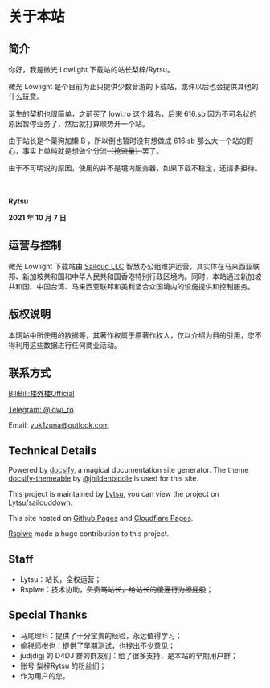 # 关于本站

## 简介

你好，我是微光 Lowlight 下载站的站长梨梓/Rytsu。

微光 Lowlight 是个目前为止只提供少数音游的下载站，或许以后也会提供其他的什么玩意。

诞生的契机也很简单，之前买了 lowi.ro 这个域名，后来 616.sb 因为不可名状的原因暂停业务了，然后就打算顺势开一个站。

由于站长是个菜狗加懒 B ，所以倒也暂时没有想做成 616.sb 那么大一个站的野心，事实上单纯就是想做个分流~~（抢流量）~~罢了。

由于不可明说的原因，使用的并不是境内服务器，如果下载不稳定，还请多担待。

　

**Rytsu**

**2021 年 10 月 7 日**

## 运营与控制

微光 Lowlight 下载站由 [Sailoud LLC](https://sailoud.com/) 智慧办公组维护运营，其实体在马来西亚联邦、新加坡共和国和中华人民共和国香港特别行政区境内。同时，本站通过新加坡共和国、中国台湾、马来西亚联邦和美利坚合众国境内的设施提供和控制服务。

## 版权说明

本网站中所使用的数据等，其著作权属于原著作权人，仅以介绍为目的引用，您不得利用这些数据进行任何商业活动。

## 联系方式

[BiliBili:楼外楼Official](https://space.bilibili.com/319171871) 

[Telegram: @lowi_ro](https//t.me/lowi_ro)

Email: yuk1zuna@outlook.com 

## Technical Details

Powered by [docsify](https://docsify.js.org/), a magical documentation site generator. The theme [docsify-themeable](https://jhildenbiddle.github.io/docsify-themeable/#/) by [@jhildenbiddle](https://github.com/jhildenbiddle/docsify-themeable) is used for this site.

This project is maintained by [Lytsu](https://github.com/Lytsu), you can view the project on [Lytsu/sailouddown](https://github.com/Lytsu/sailouddown). 

This site hosted on [Github Pages](https://pages.github.com/) and [Cloudflare Pages](https://pages.cloudflare.com/).

[Rsplwe](https://github.com/Rsplwe) made a huge contribution to this project.

## Staff

- Lytsu：站长，全权运营；
- Rsplwe：技术协助，~~负责骂站长，给站长的傻逼行为擦屁股~~；

## Special Thanks

- 马尾理科：提供了十分宝贵的经验，永远值得学习；
- 偷税师柑也：提供了早期测试，也提出不少意见；
- judjdigj 的 D4DJ 群的群友们：给了很多支持，是本站的早期用户群；
- 账号 梨梓Rytsu 的粉丝们；
- 作为用户的您。

